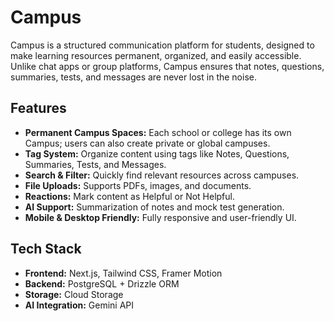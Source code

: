 # Campus

Campus is a structured communication platform for students, designed to make learning resources permanent, organized, and easily accessible. Unlike chat apps or group platforms, Campus ensures that notes, questions, summaries, tests, and messages are never lost in the noise.

## Features

- **Permanent Campus Spaces:** Each school or college has its own Campus; users can also create private or global campuses.
- **Tag System:** Organize content using tags like Notes, Questions, Summaries, Tests, and Messages.
- **Search & Filter:** Quickly find relevant resources across campuses.
- **File Uploads:** Supports PDFs, images, and documents.
- **Reactions:** Mark content as Helpful or Not Helpful.
- **AI Support:** Summarization of notes and mock test generation.
- **Mobile & Desktop Friendly:** Fully responsive and user-friendly UI.

## Tech Stack

- **Frontend:** Next.js, Tailwind CSS, Framer Motion
- **Backend:** PostgreSQL + Drizzle ORM
- **Storage:** Cloud Storage
- **AI Integration:** Gemini API
